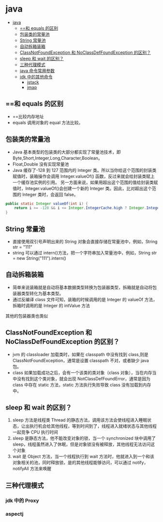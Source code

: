 # java

<!-- @import "[TOC]" {cmd="toc" depthFrom=1 depthTo=6 orderedList=false} -->

<!-- code_chunk_output -->

- [java](#java)
  - [==和 equals 的区别](#和-equals-的区别)
  - [包装类的常量池](#包装类的常量池)
  - [String 常量池](#string-常量池)
  - [自动拆箱装箱](#自动拆箱装箱)
  - [ClassNotFoundException 和 NoClassDefFoundException 的区别？](#classnotfoundexception-和-noclassdeffoundexception-的区别)
  - [sleep 和 wait 的区别？](#sleep-和-wait-的区别)
  - [三种代理模式](#三种代理模式)
  - [java 命令常用参数](#java-命令常用参数)
  - [jdk 中的其他命令](#jdk-中的其他命令)
    - [jstack](#jstack)
    - [jmap](#jmap)

<!-- /code_chunk_output -->

## ==和 equals 的区别

- ==比较内存地址
- equals 调用对象的 equal 方法比较。

## 包装类的常量池

- Java 基本类型的包装类的大部分都实现了常量池技术，即 Byte,Short,Integer,Long,Character,Boolean。
- Float,Double 没有实现常量池
- Java 缓存了-128 到 127 范围内的 Integer 类。所以当你给这个范围的封装类赋值时，装箱操作会调用 Integer.valueOf() 函数，反过来就会给封装类赋上一个缓存池实例的引用。
  另一方面来说，如果用超出这个范围的值给封装类赋值时，Integer.valueOf()会创建一个新的 Integer 类。因此，比对超出这个范围的 Integer 类时，会返回 false。

```java
public static Integer valueOf(int i) {
    return i >= -128 && i <= Integer.IntegerCache.high ? Integer.IntegerCache.cache[i + 128] : new Integer(i);
}
```

## String 常量池

- 直接使用双引号声明出来的 String 对象会直接存储在常量池中，例如，String str = "111"
- string 可以通过 intern()方法，把一个字符串加入常量池中，例如，String str = new String("111").intern()

## 自动拆箱装箱

- 简单来说装箱就是自动将基本数据类型转换为包装器类型，拆箱就是自动将包装器类型转化为基本类型。
- 通过反编译 class 文件可知，装箱的时候调用的是 Integer 的 valueOf 方法，拆箱时调用的是 Integer 的 intValue 方法

其他的包装器类也类似

## ClassNotFoundException 和 NoClassDefFoundException 的区别？

- jvm 的 classloader 加载类时，如果在 classpath 中没有找到 class,则是 ClassNotFoundException，通常是设置 classpath 不对，或者缺少 java 包。
- class 如果加载成功之后，会有一个该类的类对象（class 对象），当在内存当中没有找到这个类对象，就会出现 NotClassDefFoundError，通常是因为 class 中存在 static 方法，static 方法执行失败导致 class 没有加载到内存中。

## sleep 和 wait 的区别？

1. sleep 方法是线程类 Thread 的静态方法，调用该方法会使线程进入睡眠状态，让出执行机会给其他线程，等到时间到了，线程进入就绪状态与其他线程一起竞争 CPU 执行时间
2. sleep 是静态方法，他不能改变对象的锁，当一个 synchronized 块中调用了 sleep，线程虽然进入了休眠，但是对象锁没有被释放，其他线程无法访问这个对象
3. wait 是 Object 方法，当一个线程执行到 wait 方法时，他就进入到一个和该对象相关的池，同时释放锁，是的其他线程能够访问，可以通过 notify，notifyAll 方法来唤醒

## 三种代理模式

### jdk 中的 Proxy

### aspectj

